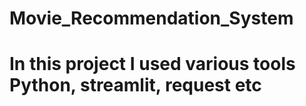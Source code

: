# Movie_Recommendation_System
# In this project I used various tools Python, ﻿streamlit, request etc
